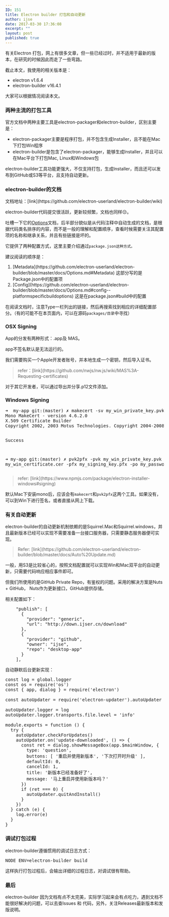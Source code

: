 ```yaml
---
ID: 151
title: Electron builder 打包和自动更新
author: ijse
date: 2017-03-30 17:36:08
excerpt: ""
layout: post
published: true
---
```

有关Electron 打包，网上有很多文章，但一些已经过时，并不适用于最新的版本，在研究的时候因此而走了一些弯路。

截止本文，我使用的相关版本是：
<ul>
 	<li>electron v1.6.4</li>
 	<li>electron-builder v16.4.1</li>
</ul>
大家可以根据情况阅读本文。

<!--more-->
<h3>两种主流的打包工具</h3>
官方文档中两种主要工具是electron-packager和electron-builder，区别主要是：
<ul>
 	<li>electron-packager主要是程序打包，并不包含生成Installer，且不能在Mac下打包Win程序</li>
 	<li>electron-builder是包含了electron-packager，能够生成Installer，并且可以在Mac平台下打包Mac, Linux和Windows包</li>
</ul>
electron-builder工具功能更强大，不仅支持打包，生成Installer，而且还可以发布到GitHub或S3等平台，且支持自动更新。
<h3>electron-builder的文档</h3>
文档地址：[link](https://github.com/electron-userland/electron-builder/wiki)

electron-builder代码提交很活跃，更新较频繁，文档也同样😔。

吐槽一下它的[Options](https://github.com/electron-userland/electron-builder/wiki/Options)文档，后半部分貌似是从代码注释中自动生成的文档，是根据代码类名排序的内容，而不是一般的理解和配置顺序，查看时候需要关注其配置项的名称和继承关系，并且有些链接是坏的。

它提供了两种配置方式，这里主要介绍通过<code>package.json这种方式。</code>

建议阅读的顺序是：
<ol>
 	<li>[Metadata](https://github.com/electron-userland/electron-builder/blob/master/docs/Options.md#Metadata) 这部分写的是Package.json中的配置项</li>
 	<li>[Config](https://github.com/electron-userland/electron-builder/blob/master/docs/Options.md#config--platformspecificbuildoptions) 这是在package.json#build中的配置</li>
</ol>
在阅读文档时，注意Type一栏列出的链接，然后再搜索找到相应的详细配置部分。（有的可能不在本页面内，可以在源码<code>packages/目录</code>中寻找）
<h3>OSX Signing</h3>
App的分发有两种形式：.app及 MAS。

app不签名默认是无法运行的。

我们需要购买一个Apple开发者账号，并本地生成一个密钥，然后导入证书。
<blockquote>refer：[link](https://github.com/nwjs/nw.js/wiki/MAS%3A-Requesting-certificates)</blockquote>
对于其它开发者，可以通过导出并分享.p12文件添加。
<h3>Windows Signing</h3>
<pre class="lang:sh decode:true" title="Signing for Windows">➜  my-app git:(master) ✗ makecert -sv my_win_private_key.pvk -n "CN=MyWinCertificate" -b 01/01/2017 -e 01/01/2027 -r my_win_certificate.cer
Mono MakeCert - version 4.6.2.0
X.509 Certificate Builder
Copyright 2002, 2003 Motus Technologies. Copyright 2004-2008 Novell. BSD licensed.

Success

➜  my-app git:(master) ✗ pvk2pfx -pvk my_win_private_key.pvk -spc my_win_certificate.cer -pfx my_signing_key.pfx -po my_password</pre>
<blockquote>refer: [link](https://www.npmjs.com/package/electron-installer-windows#signing)</blockquote>
默认Mac下安装mono后，应该会有<code>makecert</code>和<code>pvk2pfx</code>这两个工具。如果没有，可以到Win下进行签名，或者直接从网上下载。
<h3>有关自动更新</h3>
electron-builder的自动更新机制依赖的是Squirrel.Mac和Squirrel.windows，并且最新版本已经可以实现不需要准备一台接口服务器，只需要静态服务器便可实现。
<blockquote>Refer: [link](https://github.com/electron-userland/electron-builder/blob/master/docs/Auto%20Update.md)</blockquote>
一般，用S3是比较省心的，按照文档配置就可以实现Win和Mac双平台的自动更新，只需要代码响应相应事件即可。

但我们所使用的是GitHub Private Repo，有鉴权的问题。采用的解决方案是Nuts + GitHub， Nuts作为更新接口，GitHub提供存储。

相关配置如下：
<pre class="lang:js decode:true">    "publish": [
      {
        "provider": "generic",
        "url": "http://down.ijser.cn/download"
      },
      {
        "provider": "github",
        "owner": "ijse",
        "repo": "desktop-app"
      }
    ],
</pre>
自动静默后台更新实现：
<pre class="lang:js decode:true ">const log = global.logger
const os = require('os')
const { app, dialog } = require('electron')

const autoUpdater = require('electron-updater').autoUpdater

autoUpdater.logger = log
autoUpdater.logger.transports.file.level = 'info'

module.exports = function () {
  try {
    autoUpdater.checkForUpdates()
    autoUpdater.on('update-downloaded', () =&gt; {
      const ret = dialog.showMessageBox(app.$mainWindow, {
        type: 'question',
        buttons: [ '重启并使用新版本', '下次打开时升级' ],
        defaultId: 0,
        cancelId: 1,
        title: '新版本已经准备好了',
        message: '马上重启并使用新版本吗？'
      })
      if (ret === 0) {
        autoUpdater.quitAndInstall()
      }
    })
  } catch (e) {
    log.error(e)
  }
}
</pre>
<h3>调试打包过程</h3>
electron-builder遵循惯用的调试日志方式：
<pre class="lang:default decode:true ">NODE_ENV=electron-builder build</pre>
这样执行打包过程后，会输出详细的过程日志，对调试很有帮助。
<h3>最后</h3>
electron-builder 因为文档有点不太完美，实际学习起来会有点吃力，遇到文档不能很好解决的问题，可以去查Issues 和 代码，另外，关注Releases最新版本和发版说明。
